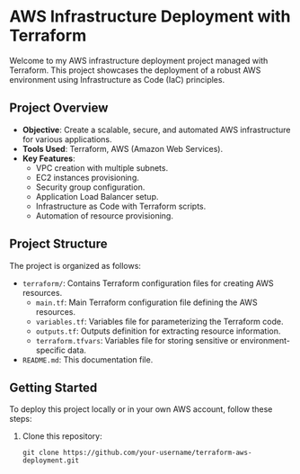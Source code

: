 # AWS Infrastructure Deployment with Terraform

Welcome to my AWS infrastructure deployment project managed with Terraform. This project showcases the deployment of a robust AWS environment using Infrastructure as Code (IaC) principles.

## Project Overview

- **Objective**: Create a scalable, secure, and automated AWS infrastructure for various applications.
- **Tools Used**: Terraform, AWS (Amazon Web Services).
- **Key Features**:
  - VPC creation with multiple subnets.
  - EC2 instances provisioning.
  - Security group configuration.
  - Application Load Balancer setup.
  - Infrastructure as Code with Terraform scripts.
  - Automation of resource provisioning.

## Project Structure

The project is organized as follows:

- `terraform/`: Contains Terraform configuration files for creating AWS resources.
  - `main.tf`: Main Terraform configuration file defining the AWS resources.
  - `variables.tf`: Variables file for parameterizing the Terraform code.
  - `outputs.tf`: Outputs definition for extracting resource information.
  - `terraform.tfvars`: Variables file for storing sensitive or environment-specific data.
- `README.md`: This documentation file.

## Getting Started

To deploy this project locally or in your own AWS account, follow these steps:

1. Clone this repository:

   ```shell
   git clone https://github.com/your-username/terraform-aws-deployment.git
